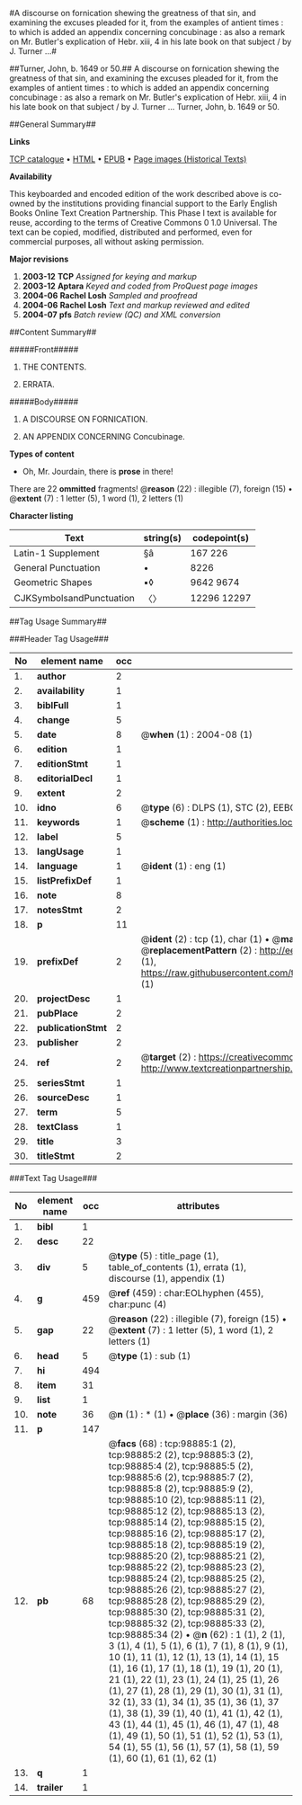 #A discourse on fornication shewing the greatness of that sin, and examining the excuses pleaded for it, from the examples of antient times : to which is added an appendix concerning concubinage : as also a remark on Mr. Butler's explication of Hebr. xiii, 4 in his late book on that subject / by J. Turner ...#

##Turner, John, b. 1649 or 50.##
A discourse on fornication shewing the greatness of that sin, and examining the excuses pleaded for it, from the examples of antient times : to which is added an appendix concerning concubinage : as also a remark on Mr. Butler's explication of Hebr. xiii, 4 in his late book on that subject / by J. Turner ...
Turner, John, b. 1649 or 50.

##General Summary##

**Links**

[TCP catalogue](http://www.ota.ox.ac.uk/tcp/)  • 
[HTML](http://tei.it.ox.ac.uk/tcp/Texts-HTML/free/A63/A63895.html)  • 
[EPUB](http://tei.it.ox.ac.uk/tcp/Texts-EPUB/free/A63/A63895.epub) • 
[Page images (Historical Texts)](https://data.historicaltexts.jisc.ac.uk/view?pubId=eebo-13295903e&pageId=eebo-13295903e-98885-1)

**Availability**

This keyboarded and encoded edition of the
	       work described above is co-owned by the institutions
	       providing financial support to the Early English Books
	       Online Text Creation Partnership. This Phase I text is
	       available for reuse, according to the terms of Creative
	       Commons 0 1.0 Universal. The text can be copied,
	       modified, distributed and performed, even for
	       commercial purposes, all without asking permission.

**Major revisions**

1. __2003-12__ __TCP__ *Assigned for keying and markup*
1. __2003-12__ __Aptara__ *Keyed and coded from ProQuest page images*
1. __2004-06__ __Rachel Losh__ *Sampled and proofread*
1. __2004-06__ __Rachel Losh__ *Text and markup reviewed and edited*
1. __2004-07__ __pfs__ *Batch review (QC) and XML conversion*

##Content Summary##

#####Front#####

1. THE
CONTENTS.

1. ERRATA.

#####Body#####

1. A
DISCOURSE
ON
FORNICATION.

1. AN
APPENDIX
CONCERNING
Concubinage.

**Types of content**

  * Oh, Mr. Jourdain, there is **prose** in there!

There are 22 **ommitted** fragments! 
 @__reason__ (22) : illegible (7), foreign (15)  •  @__extent__ (7) : 1 letter (5), 1 word (1), 2 letters (1)

**Character listing**


|Text|string(s)|codepoint(s)|
|---|---|---|
|Latin-1 Supplement|§â|167 226|
|General Punctuation|•|8226|
|Geometric Shapes|▪◊|9642 9674|
|CJKSymbolsandPunctuation|〈〉|12296 12297|

##Tag Usage Summary##

###Header Tag Usage###

|No|element name|occ|attributes|
|---|---|---|---|
|1.|__author__|2||
|2.|__availability__|1||
|3.|__biblFull__|1||
|4.|__change__|5||
|5.|__date__|8| @__when__ (1) : 2004-08 (1)|
|6.|__edition__|1||
|7.|__editionStmt__|1||
|8.|__editorialDecl__|1||
|9.|__extent__|2||
|10.|__idno__|6| @__type__ (6) : DLPS (1), STC (2), EEBO-CITATION (1), OCLC (1), VID (1)|
|11.|__keywords__|1| @__scheme__ (1) : http://authorities.loc.gov/ (1)|
|12.|__label__|5||
|13.|__langUsage__|1||
|14.|__language__|1| @__ident__ (1) : eng (1)|
|15.|__listPrefixDef__|1||
|16.|__note__|8||
|17.|__notesStmt__|2||
|18.|__p__|11||
|19.|__prefixDef__|2| @__ident__ (2) : tcp (1), char (1)  •  @__matchPattern__ (2) : ([0-9\-]+):([0-9IVX]+) (1), (.+) (1)  •  @__replacementPattern__ (2) : http://eebo.chadwyck.com/downloadtiff?vid=$1&page=$2 (1), https://raw.githubusercontent.com/textcreationpartnership/Texts/master/tcpchars.xml#$1 (1)|
|20.|__projectDesc__|1||
|21.|__pubPlace__|2||
|22.|__publicationStmt__|2||
|23.|__publisher__|2||
|24.|__ref__|2| @__target__ (2) : https://creativecommons.org/publicdomain/zero/1.0/ (1), http://www.textcreationpartnership.org/docs/. (1)|
|25.|__seriesStmt__|1||
|26.|__sourceDesc__|1||
|27.|__term__|5||
|28.|__textClass__|1||
|29.|__title__|3||
|30.|__titleStmt__|2||


###Text Tag Usage###

|No|element name|occ|attributes|
|---|---|---|---|
|1.|__bibl__|1||
|2.|__desc__|22||
|3.|__div__|5| @__type__ (5) : title_page (1), table_of_contents (1), errata (1), discourse (1), appendix (1)|
|4.|__g__|459| @__ref__ (459) : char:EOLhyphen (455), char:punc (4)|
|5.|__gap__|22| @__reason__ (22) : illegible (7), foreign (15)  •  @__extent__ (7) : 1 letter (5), 1 word (1), 2 letters (1)|
|6.|__head__|5| @__type__ (1) : sub (1)|
|7.|__hi__|494||
|8.|__item__|31||
|9.|__list__|1||
|10.|__note__|36| @__n__ (1) : * (1)  •  @__place__ (36) : margin (36)|
|11.|__p__|147||
|12.|__pb__|68| @__facs__ (68) : tcp:98885:1 (2), tcp:98885:2 (2), tcp:98885:3 (2), tcp:98885:4 (2), tcp:98885:5 (2), tcp:98885:6 (2), tcp:98885:7 (2), tcp:98885:8 (2), tcp:98885:9 (2), tcp:98885:10 (2), tcp:98885:11 (2), tcp:98885:12 (2), tcp:98885:13 (2), tcp:98885:14 (2), tcp:98885:15 (2), tcp:98885:16 (2), tcp:98885:17 (2), tcp:98885:18 (2), tcp:98885:19 (2), tcp:98885:20 (2), tcp:98885:21 (2), tcp:98885:22 (2), tcp:98885:23 (2), tcp:98885:24 (2), tcp:98885:25 (2), tcp:98885:26 (2), tcp:98885:27 (2), tcp:98885:28 (2), tcp:98885:29 (2), tcp:98885:30 (2), tcp:98885:31 (2), tcp:98885:32 (2), tcp:98885:33 (2), tcp:98885:34 (2)  •  @__n__ (62) : 1 (1), 2 (1), 3 (1), 4 (1), 5 (1), 6 (1), 7 (1), 8 (1), 9 (1), 10 (1), 11 (1), 12 (1), 13 (1), 14 (1), 15 (1), 16 (1), 17 (1), 18 (1), 19 (1), 20 (1), 21 (1), 22 (1), 23 (1), 24 (1), 25 (1), 26 (1), 27 (1), 28 (1), 29 (1), 30 (1), 31 (1), 32 (1), 33 (1), 34 (1), 35 (1), 36 (1), 37 (1), 38 (1), 39 (1), 40 (1), 41 (1), 42 (1), 43 (1), 44 (1), 45 (1), 46 (1), 47 (1), 48 (1), 49 (1), 50 (1), 51 (1), 52 (1), 53 (1), 54 (1), 55 (1), 56 (1), 57 (1), 58 (1), 59 (1), 60 (1), 61 (1), 62 (1)|
|13.|__q__|1||
|14.|__trailer__|1||
